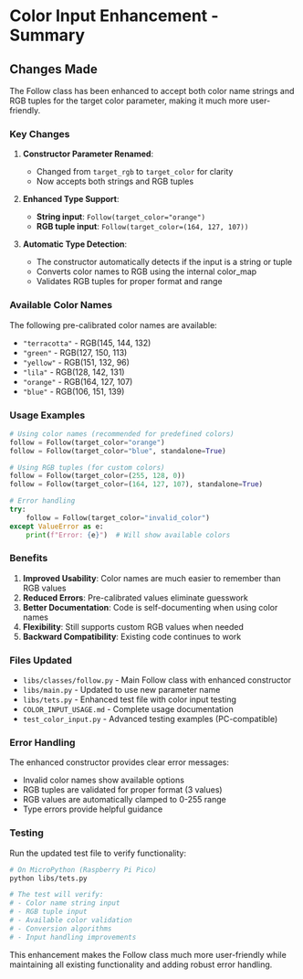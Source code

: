 # Color Input Enhancement - Summary

## Changes Made

The Follow class has been enhanced to accept both color name strings and RGB tuples for the target color parameter, making it much more user-friendly.

### Key Changes

1. **Constructor Parameter Renamed**: 
   - Changed from `target_rgb` to `target_color` for clarity
   - Now accepts both strings and RGB tuples

2. **Enhanced Type Support**:
   - **String input**: `Follow(target_color="orange")`
   - **RGB tuple input**: `Follow(target_color=(164, 127, 107))`

3. **Automatic Type Detection**:
   - The constructor automatically detects if the input is a string or tuple
   - Converts color names to RGB using the internal color_map
   - Validates RGB tuples for proper format and range

### Available Color Names

The following pre-calibrated color names are available:
- `"terracotta"` - RGB(145, 144, 132)
- `"green"` - RGB(127, 150, 113) 
- `"yellow"` - RGB(151, 132, 96)
- `"lila"` - RGB(128, 142, 131)
- `"orange"` - RGB(164, 127, 107)
- `"blue"` - RGB(106, 151, 139)

### Usage Examples

```python
# Using color names (recommended for predefined colors)
follow = Follow(target_color="orange")
follow = Follow(target_color="blue", standalone=True)

# Using RGB tuples (for custom colors)
follow = Follow(target_color=(255, 128, 0))
follow = Follow(target_color=(164, 127, 107), standalone=True)

# Error handling
try:
    follow = Follow(target_color="invalid_color")
except ValueError as e:
    print(f"Error: {e}")  # Will show available colors
```

### Benefits

1. **Improved Usability**: Color names are much easier to remember than RGB values
2. **Reduced Errors**: Pre-calibrated values eliminate guesswork
3. **Better Documentation**: Code is self-documenting when using color names
4. **Flexibility**: Still supports custom RGB values when needed
5. **Backward Compatibility**: Existing code continues to work

### Files Updated

- `libs/classes/follow.py` - Main Follow class with enhanced constructor
- `libs/main.py` - Updated to use new parameter name
- `libs/tets.py` - Enhanced test file with color input testing
- `COLOR_INPUT_USAGE.md` - Complete usage documentation
- `test_color_input.py` - Advanced testing examples (PC-compatible)

### Error Handling

The enhanced constructor provides clear error messages:
- Invalid color names show available options
- RGB tuples are validated for proper format (3 values)
- RGB values are automatically clamped to 0-255 range
- Type errors provide helpful guidance

### Testing

Run the updated test file to verify functionality:
```bash
# On MicroPython (Raspberry Pi Pico)
python libs/tets.py

# The test will verify:
# - Color name string input
# - RGB tuple input  
# - Available color validation
# - Conversion algorithms
# - Input handling improvements
```

This enhancement makes the Follow class much more user-friendly while maintaining all existing functionality and adding robust error handling.
